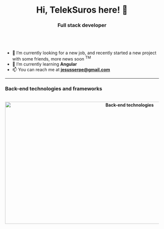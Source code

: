 <h1 align="center">Hi, TelekSuros here! 👋</h1>
<h3 align="center">Full stack developer</h3>
<div style="height: 3em"></div>
<ul>
    <li>🔭 I’m currently looking for a new job, and recently started a new project with some friends, more news soon <sup>TM</sup></li>
    <li>🌱 I’m currently learning <strong>Angular</strong></li>
    <li>📫 You can reach me at <strong><a href="mailto:someone@example.com">jesusserpe@gmail.com</a><strong></li>
</ul>
<hr>
<h3>Back-end technologies and frameworks</h3>
<div align="center">
    <br>
    <a href="https://github.com/JesusSePe/JesusSePe/blame/main/back-end.svg">
        <img src="./back-end.svg" width="800" height="400" alt="Back-end technologies">
    </a>
    <br>
</div>



